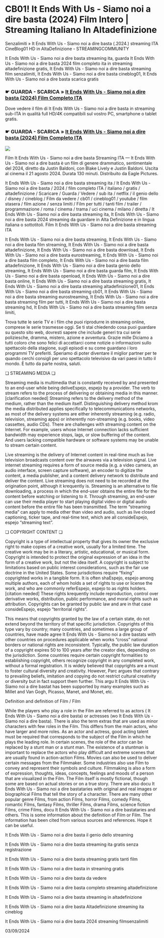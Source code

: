 # CB01! It Ends With Us - Siamo noi a dire basta (2024) Film Intero | Streaming Italiano In Altadefinizione

Senzalimiti » It Ends With Us - Siamo noi a dire basta (.2024.) streaming ITA CineBlog01 HD in AltaDefinizione - STREAMINGCOMMUNITY

It Ends With Us - Siamo noi a dire basta streaming ita, guarda It Ends With Us - Siamo noi a dire basta 2024 film completo ita in streaming altadefinizione gratis, It Ends With Us - Siamo noi a dire basta streaming film senzalimiti, It Ends With Us - Siamo noi a dire basta cineblog01, It Ends With Us - Siamo noi a dire basta scarica gratis

### ☛ GUARDA - SCARICA » [It Ends With Us - Siamo noi a dire basta (2024) Film Completo ITA](https://t.co/uPfxFd4Lbt)

Dove vedere il film di It Ends With Us - Siamo noi a dire basta in streaming sub-ITA in qualità full HD/4K compatibili sul vostro PC, smartphone o tablet gratis.

### ☛ GUARDA - SCARICA » [It Ends With Us - Siamo noi a dire basta (2024) Film Completo ITA](https://t.co/uPfxFd4Lbt)

<p dir="auto"><a href="https://t.co/uPfxFd4Lbt" title="MKVPLAY" rel="nofollow"><img src="https://i.imgur.com/jhNGoEt.gif" style="max-width: 100%;"></a></p>

Film It Ends With Us - Siamo noi a dire basta Streaming ITA — It Ends With Us - Siamo noi a dire basta è un film di genere drammatico, sentimentale del 2024, diretto da Justin Baldoni, con Blake Lively e Justin Baldoni. Uscita al cinema il 21 agosto 2024. Durata 130 minuti. Distribuito da Eagle Pictures.

It Ends With Us - Siamo noi a dire basta streaming ita / It Ends With Us - Siamo noi a dire basta / 2024 / film completo ITA / italiano / gratis / altadefinizione / Scaricare / Guarda / Vedere / sub ita / netflix / il genio dello / disney / cineblog / Film da vedere / cb01 / cineblog01 / youtube / film stasera / film azione / senza limiti / Film per tutti / tanti film / trailer / programmazione / roma / cinema / trama / uci cinema / milano / diretta / It Ends With Us - Siamo noi a dire basta streaming ita, It Ends With Us - Siamo noi a dire basta 2024 streaming da guardare in Alta Definizione e in lingua italiana o sottotitoli. Film It Ends With Us - Siamo noi a dire basta streaming ITA

It Ends With Us - Siamo noi a dire basta streaming, It Ends With Us - Siamo noi a dire basta film streaming, It Ends With Us - Siamo noi a dire basta altadefinizione, It Ends With Us - Siamo noi a dire basta download, It Ends With Us - Siamo noi a dire basta eurostreaming, It Ends With Us - Siamo noi a dire basta film completo, It Ends With Us - Siamo noi a dire basta film altadefinizione, It Ends With Us - Siamo noi a dire basta genio dello streaming, It Ends With Us - Siamo noi a dire basta guarda film, It Ends With Us - Siamo noi a dire basta openload, It Ends With Us - Siamo noi a dire basta online, It Ends With Us - Siamo noi a dire basta streaming gratis, It Ends With Us - Siamo noi a dire basta streaming altadefinizione01, It Ends With Us - Siamo noi a dire basta streaming cb01, It Ends With Us - Siamo noi a dire basta streaming eurostreaming, It Ends With Us - Siamo noi a dire basta streaming film per tutti, It Ends With Us - Siamo noi a dire basta streaming hd, It Ends With Us - Siamo noi a dire basta streaming film senza limiti,

Trova tutte le serie TV e i film che puoi riprodurre in streaming online, comprese le serie trasmesse oggi. Se ti stai chiedendo cosa puoi guardare su questo sito web, dovresti sapere che include generi tra cui serie poliziesche, dramma, mistero, azione e avventura. Grazie mille Diciamo a tutti coloro che sono felici di accettarci come notizie o informazioni sullo spettacolo della stagione, sugli episodi e su come guardano i loro programmi TV preferiti. Speriamo di poter diventare il miglior partner per te quando cerchi consigli per uno spettacolo televisivo da vari paesi in tutto il mondo. È tutto da parte nostra, saluti.

❏ STREAMING MEDIA ❏

Streaming media is multimedia that is constantly received by and presented to an end-user while being deliveEspejo, espejo by a provider. The verb to stream refers to the process of delivering or obtaining media in this manner.[clarification needed] Streaming refers to the delivery method of the medium, rather than the medium itself. Distinguishing delivery method krom the media distributed applies specifically to telecommunications networks, as most of the delivery systems are either inherently streaming (e.g. radio, television, streaming apps) or inherently non-streaming (e.g. books, video cassettes, audio CDs). There are challenges with streaming content on the Internet. For example, users whose Internet connection lacks sufficient bandwidth may experience stops, lags, or slow buffering of the content. And users lacking compatible hardware or software systems may be unable to stream certain content.

Live streaming is the delivery of Internet content in real-time much as live television broadcasts content over the airwaves via a television signal. Live internet streaming requires a form of source media (e.g. a video camera, an audio interface, screen capture software), an encoder to digitize the content, a media publisher, and a content delivery network to distribute and deliver the content. Live streaming does not need to be recorded at the origination point, although it krequently is. Streaming is an alternative to file downloading, a process in which the end-user obtains the entire file for the content before watching or listening to it. Through streaming, an end-user can use their media player to start playing digital video or digital audio content before the entire file has been transmitted. The term “streaming media” can apply to media other than video and audio, such as live closed captioning, ticker tape, and real-time text, which are all consideEspejo, espejo “streaming text”.

❏ COPYRIGHT CONTENT ❏

Copyright is a type of intellectual property that gives its owner the exclusive right to make copies of a creative work, usually for a limited time. The creative work may be in a literary, artistic, educational, or musical form. Copyright is intended to protect the original expression of an idea in the form of a creative work, but not the idea itself. A copyright is subject to limitations based on public interest considerations, such as the fair use doctrine in the United States. Some jurisdictions require “fixing” copyrighted works in a tangible form. It is often shaEspejo, espejo among multiple authors, each of whom holds a set of rights to use or license the work, and who are commonly referEspejo, espejo to as rights holders.[citation needed] These rights krequently include reproduction, control over derivative works, distribution, public performance, and moral rights such as attribution. Copyrights can be granted by public law and are in that case consideEspejo, espejo “territorial rights”.

This means that copyrights granted by the law of a certain state, do not extend beyond the territory of that specific jurisdiction. Copyrights of this type vary by country; many countries, and sometimes a large group of countries, have made agree It Ends With Us - Siamo noi a dire bastats with other countries on procedures applicable when works “cross” national borders or national rights are inconsistent. Typically, the public law duration of a copyright expires 50 to 100 years after the creator dies, depending on the jurisdiction. Some countries require certain copyright formalities to establishing copyright, others recognize copyright in any completed work, without a formal registration. It is widely believed that copyrights are a must to foster cultural diversity and creativity. However, Parc argues that contrary to prevailing beliefs, imitation and copying do not restrict cultural creativity or diversity but in fact support them further. This argu It Ends With Us - Siamo noi a dire bastat has been supported by many examples such as Millet and Van Gogh, Picasso, Manet, and Monet, etc.

Definition and definition of Film / Film

While the players who play a role in the Film are referred to as actors ( It Ends With Us - Siamo noi a dire basta) or actresses (wo It Ends With Us - Siamo noi a dire basta). There is also the term extras that are used as minor characters with few roles in the Film. This differs from the main actors, who have larger and more roles. As an actor and actress, good acting talent must be required that corresponds to the subject of the Film in which he plays the leading role. In certain scenes, the role of the actor can be replaced by a stunt man or a stunt man. The existence of a stuntman is important to replace the actors who play difficult and extreme scenes that are usually found in action-action Films. Movies can also be used to deliver certain messages from the Filmmaker. Some industries also use Film to convey and represent their symbols and culture. Filmmaking is also a form of expression, thoughts, ideas, concepts, feelings and moods of a person that are visualized in the Film. The Film itself is mostly fictional, though some are based on actual stories or on a true story. There are also docu It Ends With Us - Siamo noi a dire bastataries with original and real images or biographical Films that tell the story of a character. There are many other popular genre Films, from action Films, horror Films, comedy Films, romantic Films, fantasy Films, thriller Films, drama Films, science fiction Films, crime Films, docu It Ends With Us - Siamo noi a dire bastataries and others. This is some information about the definition of Film or Film. The information has been cited from various sources and references. Hope it can be useful.

It Ends With Us - Siamo noi a dire basta il genio dello streaming

It Ends With Us - Siamo noi a dire basta streaming ita gratis senza registrazione

It Ends With Us - Siamo noi a dire basta streaming gratis tanti film

It Ends With Us - Siamo noi a dire basta in streaming gratis

It Ends With Us - Siamo noi a dire basta da vedere

It Ends With Us - Siamo noi a dire basta completo streaming altadefinizione

It Ends With Us - Siamo noi a dire basta streaming in altadefinizione

It Ends With Us - Siamo noi a dire basta Altadefinizione streaming ita cineblog

It Ends With Us - Siamo noi a dire basta 2024 streaming filmsenzalimiti

03/09/2024
